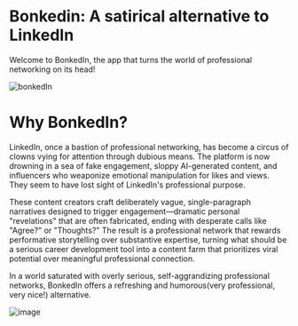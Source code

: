# Bonkedin: A satirical alternative to LinkedIn
Welcome to BonkedIn, the app that turns the world of professional networking on its head!

![bonkedIn](https://github.com/user-attachments/assets/4c369214-f6f8-4aa2-ae1f-ab00276a0dbd)


# Why BonkedIn?
LinkedIn, once a bastion of professional networking, has become a circus of clowns vying for attention through dubious means. The platform is now drowning in a sea of fake engagement, sloppy AI-generated content, and influencers who weaponize emotional manipulation for likes and views. They seem to have lost sight of LinkedIn's professional purpose.

These content creators craft deliberately vague, single-paragraph narratives designed to trigger engagement—dramatic personal "revelations" that are often fabricated, ending with desperate calls like "Agree?" or "Thoughts?" The result is a professional network that rewards performative storytelling over substantive expertise, turning what should be a serious career development tool into a content farm that prioritizes viral potential over meaningful professional connection.

In a world saturated with overly serious, self-aggrandizing professional networks, BonkedIn offers a refreshing and humorous(very professional, very nice!) alternative.

![image](https://github.com/user-attachments/assets/bafdf0fd-6b74-4737-9e60-3f7341890a17)




